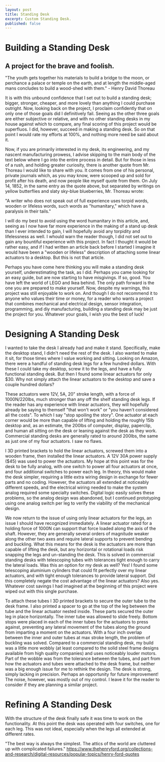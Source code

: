 ```yaml
---
layout: post
title: Standing Desk
excerpt: Custom Standing Desk.
published: false
---
```

# Building a Standing Desk
## A project for the brave and foolish.

"The youth gets together his materials to build a bridge to the moon, or perchance a palace or temple on the earth, and at length the middle-aged mans concludes to build a wood-shed with them." - Henry David Thoreau

It is with this unbound confidence that I set out to build a standing desk; bigger, stronger, cheaper, and more lovely than anything I could purchase outright. Now, looking back on the project, I proclaim confidently that on only one of those goals did I definitively fail. Seeing as the other three goals are either subjective or relative, and with no other standing desks in my house against which to compare, any final scoring of this project would be superfluos. I did, however, succeed in making a standing desk. So on that point I would rate my efforts at 100%, and nothing more need be said about it.

Now, if you are primarily interested in my desk, its engineering, and my nascent manufacturing prowess, I advise skipping to the main body of the text below where I go into the entire process in detail. But for those in less of a rush, and holding greater curiosity, there is another quote from Mr. Thoreau I would like to share with you. It comes from one of his personal, private journals which, as you may know, were scooped up and sold for profit after his death, and now people like myself quote from them. On July 14, 1852, in the same entry as the quote above, but separated by writings on yellow butterflies and slaty sky-blue blueberries, Mr. Thoreau wrote: 

"A writer who does not speak out of full experience uses torpid words, wooden or lifeless words, such words as "humanitary," which have a paralysis in their tails." 

I will do my best to avoid using the word humanitary in this article, and, seeing as I now have far more experience in the making of a stand up desk than I ever intended to gain, I will hopefully avoid any torpidity and lifelessness as well. I whould warn the reader though, I did not set out to gain any bountiful experience with this project. In fact I thought it would be rather easy, and if I had written an article back before I started I imagine it would have been a "wooden or lifeless" description of attaching some linear actuators to a desktop. But this is not that article. 

Perhaps you have come here thinking you will make a standing desk yourself, underestimating the task, as I did. Perhaps you came looking for an easy guide, but are now starting to have misgivings. If so, good. You have left the world of LEGO and Ikea behind. The only path forward is the one you are prepared to make yourself. Now, despite my warnings, this project was still enjoyable to work on. And though I do not recommend it to anyone who values their time or money, for a reader who wants a project that combines mechanical and electrical design, sensor integration, programming, and diy manufacturing, building a standing desk may be just the project for you. Whatever your goals, I wish you the best of luck!

# Designing A Standing Desk
I wanted to take the desk I already had and make it stand. Specifically, make the desktop stand, I didn't need the rest of the desk. I also wanted to make it sit, for those times where I value working and sitting. Looking on Amazon, there were a handful of standing desk legs for a few hundred dollars. With these I could take my desktop, screw it to the legs, and have a fully functional standing desk. But then I found some linear actuators for only $30. Why not simply attach the linear actuators to the desktop and save a couple hundred dollars?

These actuators were 12V, 5A, 20" stroke length, with a force of 1000N/220lbs, much stronger than any off the shelf standing desk legs. If the reader has any experience with linear actuators, they will hopefully already be saying to themself "that won't work" or "you haven't considered all the costs". To which I say "stop spoiling the story". One actuator at each corner would be more than capable of lifting and holding the roughly 15lb desktop and, as an estimate, the 200lbs of computer, display, paperclip, and human all sitting on the desk or leaning against the desk as they work. Commercial standing desks are generally rated to around 200lbs, the same as just one of my four actuators. I saw no flaws.

I 3D printed brackets to hold the linear actuators, screwed them into a wooden frame, then installed the linear actuators. A 12V 30A power supply ($45) was used to power the actuators. My hope at this point was for the desk to be fully analog, with one switch to power all four actuators at once, and four additional switches to power each leg. In theory, this would make the desk simpler, requiring a little extra wiring design in exchange for fewer parts and no coding. However, the actuators all extended at noticeably different speeds, and the electrical wiring needed to make the system analog required some specialty switches. Digital logic easily solves these problems, so the analog design was abandoned, but I continued prototyping using one analog switch per leg to verify the viability of the mechanical design.

We now return to the issue of using only linear actuators for the legs, an issue I should have recognized immediately. A linear actuator rated for a holding force of 1000N can support that force loaded along the axis of the shaft. However, they are generally several orders of magnitude weaker along the other two axes and require lateral supports to prevent bending and buckling. What this means for the desk is the actuators are more than capable of lifting the desk, but any horizontal or rotational loads risk snapping the legs and un-standing the desk. This is solved in commercial standing desks with telescoping tubes with tolerances tight enough to carry the lateral loads. Was this an option for my desk as well? Yes! I found some telescoping aluminium cylinders that could fit perfectly over my linear actuators, and with tight enough tolerances to provide lateral support. Did this completely negate the cost advantage of the linear actuators? Also yes. Whatever cost savings I had imagined at the beginning of this project were wiped out with this single purchase. 

To attach these tubes I 3D printed brackets to secure the outer tube to the desk frame. I also printed a spacer to go at the top of the leg between the tube and the linear actuator nested inside. These parts secured the outer leg in place horizontally. The inner tube was allowed to slide freely. Bottom stops were placed in each of the inner tubes for the actuators to press against, preventing any lateral movement of the tubes along the ground from imparting a moment on the actuators. With a four inch overlap between the inner and outer tubes at max stroke length, the problem of buckling was solved. Compared to a commercial standing desk, my build was a little more wobbly (at least compared to the solid steel frame designs available from high quality companies) and uses noticeably louder motors. Part of the wobble was from the tolerance between the tubes, and part from how the actuators and tubes were attached to the desk frame, but neither was a big enough issue for me to rethink the design. The desk is strong, simply lacking in precision. Perhaps an opportunity for future improvement! The noise, however, was mostly out of my control. I leave it for the reader to consider if they are planning a similar project. 

# Refining A Standing Desk
With the structure of the desk finally safe it was time to work on the functionality. At this point the desk was operated with four switches, one for each leg. This was not ideal, especially when the legs all extended at different rates. 



 

"The best way is always the simplest. The attics of the world are cluttered up with complicated failures."
https://www.thehenryford.org/collections-and-research/digital-resources/popular-topics/henry-ford-quotes